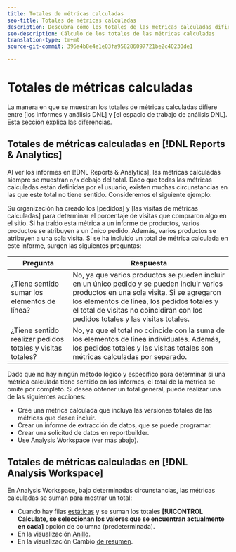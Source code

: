 ```yaml
---
title: Totales de métricas calculadas
seo-title: Totales de métricas calculadas
description: Descubra cómo los totales de las métricas calculadas difieren en las herramientas de Analytics
seo-description: Cálculo de los totales de las métricas calculadas
translation-type: tm+mt
source-git-commit: 396a4b8e4e1e03fa958286097721be2c40230de1

---
```



# Totales de métricas calculadas

La manera en que se muestran los totales de métricas calculadas difiere entre [los informes y análisis DNL] y [el espacio de trabajo de análisis DNL]. Esta sección explica las diferencias.

## Totales de métricas calculadas en [!DNL Reports & Analytics]

Al ver los informes en [!DNL Reports & Analytics], las métricas calculadas siempre se muestran `n/a` debajo del total. Dado que todas las métricas calculadas están definidas por el usuario, existen muchas circunstancias en las que este total no tiene sentido. Consideremos el siguiente ejemplo:

Su organización ha creado los [pedidos] y [las visitas de métricas calculadas] para determinar el porcentaje de visitas que compraron algo en el sitio. Si ha traído esta métrica a un informe de productos, varios productos se atribuyen a un único pedido. Además, varios productos se atribuyen a una sola visita. Si se ha incluido un total de métrica calculada en este informe, surgen las siguientes preguntas:

| Pregunta | Respuesta |
|---|---|
| ¿Tiene sentido sumar los elementos de línea? | No, ya que varios productos se pueden incluir en un único pedido y se pueden incluir varios productos en una sola visita. Si se agregaron los elementos de línea, los pedidos totales y el total de visitas no coincidirán con los pedidos totales y las visitas totales. |
| ¿Tiene sentido realizar pedidos totales y visitas totales? | No, ya que el total no coincide con la suma de los elementos de línea individuales. Además, los pedidos totales y las visitas totales son métricas calculadas por separado. |

Dado que no hay ningún método lógico y específico para determinar si una métrica calculada tiene sentido en los informes, el total de la métrica se omite por completo. Si desea obtener un total general, puede realizar una de las siguientes acciones:

* Cree una métrica calculada que incluya las versiones totales de las métricas que desee incluir.
* Crear un informe de extracción de datos, que se puede programar.
* Crear una solicitud de datos en reportbuilder.
* Use Analysis Workspace (ver más abajo).

## Totales de métricas calculadas en [!DNL Analysis Workspace]

En Analysis Workspace, bajo determinadas circunstancias, las métricas calculadas se suman para mostrar un total:

* Cuando hay filas [estáticas](/help/analyze/analysis-workspace/build-workspace-project/column-row-settings/manual-vs-dynamic-rows.md) y se suman los totales **[!UICONTROL Calculate, se seleccionan los valores que se encuentran actualmente en cada]** opción de columna (predeterminada).
* En la visualización [Anillo](/help/analyze/analysis-workspace/visualizations/donut.md).
* En la visualización Cambio [de resumen](/help/analyze/analysis-workspace/visualizations/summary-number-change.md).
